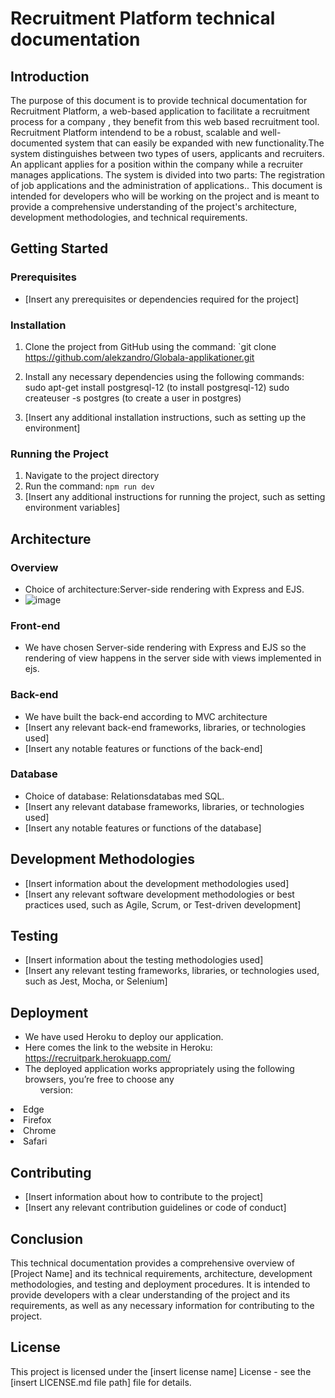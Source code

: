 # Recruitment Platform technical documentation 

## Introduction
The purpose of this document is to provide technical documentation for Recruitment Platform, a web-based application to facilitate a recruitment process for a company , they benefit from this web based recruitment tool.
Recruitment Platform intendend to be a robust, scalable and well-documented
system that can easily be expanded with new functionality.The system distinguishes between two types of users, applicants and recruiters. An applicant applies for a position within the company while a recruiter manages applications. The system is divided into two parts: The registration of job applications and the administration of applications.. This document is intended for developers who will be working on the project and is meant to provide a comprehensive understanding of the project's architecture, development methodologies, and technical requirements.

## Getting Started
### Prerequisites
- [Insert any prerequisites or dependencies required for the project]

### Installation
1. Clone the project from GitHub using the command: `git clone https://github.com/alekzandro/Globala-applikationer.git
2. Install any necessary dependencies using the following commands: 
   sudo apt-get install postgresql-12   (to install postgresql-12)
   sudo createuser -s postgres          (to create a user in postgres)

3. [Insert any additional installation instructions, such as setting up the environment]

### Running the Project
1. Navigate to the project directory
2. Run the command: `npm run dev`
3. [Insert any additional instructions for running the project, such as setting environment variables]

## Architecture
### Overview
- Choice of architecture:Server-side rendering with Express and EJS.
- ![image](https://user-images.githubusercontent.com/42935270/223382101-55065acb-139f-4911-8a40-18660b86ef2b.png)

### Front-end
- We have chosen Server-side rendering with Express and EJS so the rendering of view happens in the server side with views implemented in ejs.
### Back-end
- We have built the back-end according to MVC architecture
- [Insert any relevant back-end frameworks, libraries, or technologies used]
- [Insert any notable features or functions of the back-end]

### Database
- Choice of database: Relationsdatabas med SQL.
- [Insert any relevant database frameworks, libraries, or technologies used]
- [Insert any notable features or functions of the database]

## Development Methodologies
- [Insert information about the development methodologies used]
- [Insert any relevant software development methodologies or best practices used, such as Agile, Scrum, or Test-driven development]

## Testing
- [Insert information about the testing methodologies used]
- [Insert any relevant testing frameworks, libraries, or technologies used, such as Jest, Mocha, or Selenium]

## Deployment
- We have used Heroku to deploy our application.
- Here comes the link to the website in Heroku:  https://recruitpark.herokuapp.com/
- The deployed application works appropriately using the following browsers, you’re free to choose any <ol> version:
<li> Edge
<li> Firefox
<li> Chrome
<li> Safari


## Contributing
- [Insert information about how to contribute to the project]
- [Insert any relevant contribution guidelines or code of conduct]

## Conclusion
This technical documentation provides a comprehensive overview of [Project Name] and its technical requirements, architecture, development methodologies, and testing and deployment procedures. It is intended to provide developers with a clear understanding of the project and its requirements, as well as any necessary information for contributing to the project.

## License
This project is licensed under the [insert license name] License - see the [insert LICENSE.md file path] file for details.

